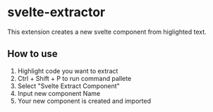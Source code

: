 # svelte-extractor 

This extension creates a new svelte component from higlighted text.

## How to use

1. Highlight code you want to extract
2. Ctrl + Shift + P to run command pallete
3. Select "Svelte Extract Component"
4. Input new component Name
5. Your new component is created and imported


